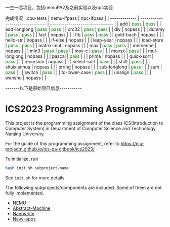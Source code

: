 一生一芯项目，包括nemuPA2及之前实验以及npc实验

完成情况
| cpu-tests     | nemu-ifpass                     | npc-ifpass                      |
| ------------- | ------------------------------- | ------------------------------- |
| add           | <font color=#008000>pass</font> | <font color=#008000>pass</font> |
| add-longlong  | <font color=#008000>pass</font> | <font color=#008000>pass</font> |
| crc32         | <font color=#008000>pass</font> | <font color=#008000>pass</font> |
| div           | nopass                          |                                 |
| dummy         | <font color=#008000>pass</font> | <font color=#008000>pass</font> |
| fact          | nopass                          |                                 |
| fib           | <font color=#008000>pass</font> | <font color=#008000>pass</font> |
| gold-bach     | nopass                          |                                 |
| hello-str     | nopass                          |                                 |
| if-else       | nopass                          |                                 |
| leap-year     | nopass                          |                                 |
| load-store    | <font color=#008000>pass</font> | <font color=#008000>pass</font> |
| matrix-mul    | nopass                          |                                 |
| max           | <font color=#008000>pass</font> | <font color=#008000>pass</font> |
| mersenne      | nopass                          |                                 |
| min3          | <font color=#008000>pass</font> | <font color=#008000>pass</font> |
| mov-c         | <font color=#008000>pass</font> |                                 |
| movsx         | <font color=#008000>pass</font> |                                 |
| mul-longlong  | nopass                          |                                 |
| pascal        | <font color=#008000>pass</font> |                                 |
| prime         | nopass                          |                                 |
| quick-sort    | <font color=#008000>pass</font> |                                 |
| recursion     | nopass                          |                                 |
| select-sort   | <font color=#008000>pass</font> |                                 |
| shift         | <font color=#008000>pass</font> |                                 |
| shuixianhua   | nopass                          |                                 |
| string        | nopass                          |                                 |
| sub-longlong  | <font color=#008000>pass</font> |                                 |
| sum           | <font color=#008000>pass</font> |                                 |
| switch        | <font color=#008000>pass</font> |                                 |
| to-lower-case | <font color=#008000>pass</font> |                                 |
| unalign       | <font color=#008000>pass</font> |                                 |
| wanshu        | nopass                          |                                 |

-------以下是原始项目信息-----------
# ICS2023 Programming Assignment

This project is the programming assignment of the class ICS(Introduction to Computer System)
in Department of Computer Science and Technology, Nanjing University.

For the guide of this programming assignment,
refer to https://nju-projectn.github.io/ics-pa-gitbook/ics2023/

To initialize, run
```bash
bash init.sh subproject-name
```
See `init.sh` for more details.

The following subprojects/components are included. Some of them are not fully implemented.
* [NEMU](https://github.com/NJU-ProjectN/nemu)
* [Abstract-Machine](https://github.com/NJU-ProjectN/abstract-machine)
* [Nanos-lite](https://github.com/NJU-ProjectN/nanos-lite)
* [Navy-apps](https://github.com/NJU-ProjectN/navy-apps)
